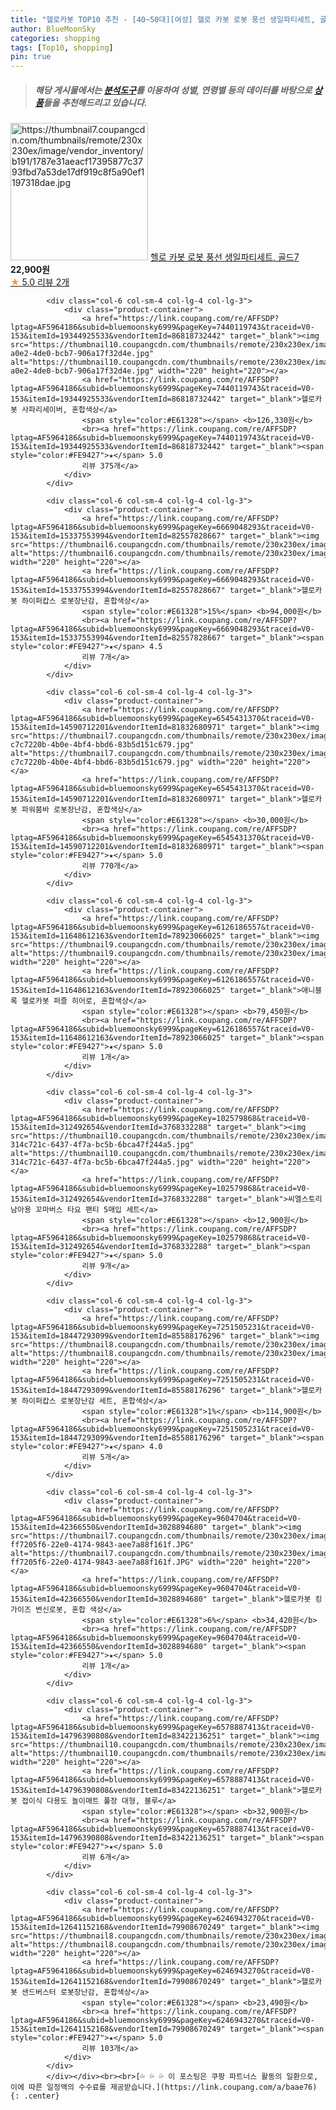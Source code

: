 ```yaml
---
title: "헬로카봇 TOP10 추천 - [40~50대][여성] 헬로 카봇 로봇 풍선 생일파티세트, 골드7"
author: BlueMoonSky
categories: shopping
tags: [Top10, shopping]
pin: true
---
```


> ##### 해당 게시물에서는 [**분석도구**](https://itemscout.io/)를 이용하여 **성별**, **연령별** 등의 데이터를 바탕으로 [**상품**](https://link.coupang.com/a/baae76)들을 추천해드리고 있습니다.
<div class="container"><div class="row">
            <div class="col-6 col-sm-4 col-lg-4 col-lg-3">
                <div class="product-container">
                    <a href="https://link.coupang.com/re/AFFSDP?lptag=AF5964186&subid=bluemoonsky6999&pageKey=7340027993&traceid=V0-153&itemId=18863385134&vendorItemId=87000767123" target="_blank"><img src="https://thumbnail7.coupangcdn.com/thumbnails/remote/230x230ex/image/vendor_inventory/b191/1787e31aeacf17395877c3793fbd7a53de17df919c8f5a90ef1197318dae.jpg" alt="https://thumbnail7.coupangcdn.com/thumbnails/remote/230x230ex/image/vendor_inventory/b191/1787e31aeacf17395877c3793fbd7a53de17df919c8f5a90ef1197318dae.jpg" width="220" height="220"></a>
                    <a href="https://link.coupang.com/re/AFFSDP?lptag=AF5964186&subid=bluemoonsky6999&pageKey=7340027993&traceid=V0-153&itemId=18863385134&vendorItemId=87000767123" target="_blank">헬로 카봇 로봇 풍선 생일파티세트, 골드7</a>
                    <span style="color:#E61328"></span> <b>22,900원</b>
                    <br><a href="https://link.coupang.com/re/AFFSDP?lptag=AF5964186&subid=bluemoonsky6999&pageKey=7340027993&traceid=V0-153&itemId=18863385134&vendorItemId=87000767123" target="_blank"><span style="color:#FE9427">★</span> 5.0
                    리뷰 2개</a>
                </div>
            </div>
            
            <div class="col-6 col-sm-4 col-lg-4 col-lg-3">
                <div class="product-container">
                    <a href="https://link.coupang.com/re/AFFSDP?lptag=AF5964186&subid=bluemoonsky6999&pageKey=7440119743&traceid=V0-153&itemId=19344925533&vendorItemId=86818732442" target="_blank"><img src="https://thumbnail10.coupangcdn.com/thumbnails/remote/230x230ex/image/retail/images/2023/08/08/14/1/34e29d74-a0e2-4de0-bcb7-906a17f32d4e.jpg" alt="https://thumbnail10.coupangcdn.com/thumbnails/remote/230x230ex/image/retail/images/2023/08/08/14/1/34e29d74-a0e2-4de0-bcb7-906a17f32d4e.jpg" width="220" height="220"></a>
                    <a href="https://link.coupang.com/re/AFFSDP?lptag=AF5964186&subid=bluemoonsky6999&pageKey=7440119743&traceid=V0-153&itemId=19344925533&vendorItemId=86818732442" target="_blank">헬로카봇 사파리세이버, 혼합색상</a>
                    <span style="color:#E61328"></span> <b>126,330원</b>
                    <br><a href="https://link.coupang.com/re/AFFSDP?lptag=AF5964186&subid=bluemoonsky6999&pageKey=7440119743&traceid=V0-153&itemId=19344925533&vendorItemId=86818732442" target="_blank"><span style="color:#FE9427">★</span> 5.0
                    리뷰 375개</a>
                </div>
            </div>
            
            <div class="col-6 col-sm-4 col-lg-4 col-lg-3">
                <div class="product-container">
                    <a href="https://link.coupang.com/re/AFFSDP?lptag=AF5964186&subid=bluemoonsky6999&pageKey=6669048293&traceid=V0-153&itemId=15337553994&vendorItemId=82557828667" target="_blank"><img src="https://thumbnail6.coupangcdn.com/thumbnails/remote/230x230ex/image/rs_quotation_api/vjayzjyf/d23700ee86474c888828cf28ef18c1d3.jpg" alt="https://thumbnail6.coupangcdn.com/thumbnails/remote/230x230ex/image/rs_quotation_api/vjayzjyf/d23700ee86474c888828cf28ef18c1d3.jpg" width="220" height="220"></a>
                    <a href="https://link.coupang.com/re/AFFSDP?lptag=AF5964186&subid=bluemoonsky6999&pageKey=6669048293&traceid=V0-153&itemId=15337553994&vendorItemId=82557828667" target="_blank">헬로카봇 하이퍼캅스 로봇장난감, 혼합색상</a>
                    <span style="color:#E61328">15%</span> <b>94,000원</b>
                    <br><a href="https://link.coupang.com/re/AFFSDP?lptag=AF5964186&subid=bluemoonsky6999&pageKey=6669048293&traceid=V0-153&itemId=15337553994&vendorItemId=82557828667" target="_blank"><span style="color:#FE9427">★</span> 4.5
                    리뷰 7개</a>
                </div>
            </div>
            
            <div class="col-6 col-sm-4 col-lg-4 col-lg-3">
                <div class="product-container">
                    <a href="https://link.coupang.com/re/AFFSDP?lptag=AF5964186&subid=bluemoonsky6999&pageKey=6545431370&traceid=V0-153&itemId=14590712201&vendorItemId=81832680971" target="_blank"><img src="https://thumbnail7.coupangcdn.com/thumbnails/remote/230x230ex/image/retail/images/2447517360704035-c7c7220b-4b0e-4bf4-bbd6-83b5d151c679.jpg" alt="https://thumbnail7.coupangcdn.com/thumbnails/remote/230x230ex/image/retail/images/2447517360704035-c7c7220b-4b0e-4bf4-bbd6-83b5d151c679.jpg" width="220" height="220"></a>
                    <a href="https://link.coupang.com/re/AFFSDP?lptag=AF5964186&subid=bluemoonsky6999&pageKey=6545431370&traceid=V0-153&itemId=14590712201&vendorItemId=81832680971" target="_blank">헬로카봇 파워붐바 로봇장난감, 혼합색상</a>
                    <span style="color:#E61328"></span> <b>30,000원</b>
                    <br><a href="https://link.coupang.com/re/AFFSDP?lptag=AF5964186&subid=bluemoonsky6999&pageKey=6545431370&traceid=V0-153&itemId=14590712201&vendorItemId=81832680971" target="_blank"><span style="color:#FE9427">★</span> 5.0
                    리뷰 770개</a>
                </div>
            </div>
            
            <div class="col-6 col-sm-4 col-lg-4 col-lg-3">
                <div class="product-container">
                    <a href="https://link.coupang.com/re/AFFSDP?lptag=AF5964186&subid=bluemoonsky6999&pageKey=6126186557&traceid=V0-153&itemId=11648612163&vendorItemId=78923066025" target="_blank"><img src="https://thumbnail9.coupangcdn.com/thumbnails/remote/230x230ex/image/vendor_inventory/dd37/6d1cacc6be62a61c2efeab0951348a17fdff392e7f807c32bbcec57db3a4.jpg" alt="https://thumbnail9.coupangcdn.com/thumbnails/remote/230x230ex/image/vendor_inventory/dd37/6d1cacc6be62a61c2efeab0951348a17fdff392e7f807c32bbcec57db3a4.jpg" width="220" height="220"></a>
                    <a href="https://link.coupang.com/re/AFFSDP?lptag=AF5964186&subid=bluemoonsky6999&pageKey=6126186557&traceid=V0-153&itemId=11648612163&vendorItemId=78923066025" target="_blank">애니블록 헬로카봇 퍼즐 히어로, 혼합색상</a>
                    <span style="color:#E61328"></span> <b>79,450원</b>
                    <br><a href="https://link.coupang.com/re/AFFSDP?lptag=AF5964186&subid=bluemoonsky6999&pageKey=6126186557&traceid=V0-153&itemId=11648612163&vendorItemId=78923066025" target="_blank"><span style="color:#FE9427">★</span> 5.0
                    리뷰 1개</a>
                </div>
            </div>
            
            <div class="col-6 col-sm-4 col-lg-4 col-lg-3">
                <div class="product-container">
                    <a href="https://link.coupang.com/re/AFFSDP?lptag=AF5964186&subid=bluemoonsky6999&pageKey=102579868&traceid=V0-153&itemId=312492654&vendorItemId=3768332288" target="_blank"><img src="https://thumbnail10.coupangcdn.com/thumbnails/remote/230x230ex/image/retail/images/5194237944815291-314c721c-6437-4f7a-bc5b-6bca47f244a5.jpg" alt="https://thumbnail10.coupangcdn.com/thumbnails/remote/230x230ex/image/retail/images/5194237944815291-314c721c-6437-4f7a-bc5b-6bca47f244a5.jpg" width="220" height="220"></a>
                    <a href="https://link.coupang.com/re/AFFSDP?lptag=AF5964186&subid=bluemoonsky6999&pageKey=102579868&traceid=V0-153&itemId=312492654&vendorItemId=3768332288" target="_blank">씨엘스토리 남아용 꼬마버스 타요 팬티 5매입 세트</a>
                    <span style="color:#E61328"></span> <b>12,900원</b>
                    <br><a href="https://link.coupang.com/re/AFFSDP?lptag=AF5964186&subid=bluemoonsky6999&pageKey=102579868&traceid=V0-153&itemId=312492654&vendorItemId=3768332288" target="_blank"><span style="color:#FE9427">★</span> 5.0
                    리뷰 9개</a>
                </div>
            </div>
            
            <div class="col-6 col-sm-4 col-lg-4 col-lg-3">
                <div class="product-container">
                    <a href="https://link.coupang.com/re/AFFSDP?lptag=AF5964186&subid=bluemoonsky6999&pageKey=7251505231&traceid=V0-153&itemId=18447293099&vendorItemId=85588176296" target="_blank"><img src="https://thumbnail8.coupangcdn.com/thumbnails/remote/230x230ex/image/rs_quotation_api/3v5c0cgh/0d471c3f0a944ce0bda3c98a9c22746e.jpg" alt="https://thumbnail8.coupangcdn.com/thumbnails/remote/230x230ex/image/rs_quotation_api/3v5c0cgh/0d471c3f0a944ce0bda3c98a9c22746e.jpg" width="220" height="220"></a>
                    <a href="https://link.coupang.com/re/AFFSDP?lptag=AF5964186&subid=bluemoonsky6999&pageKey=7251505231&traceid=V0-153&itemId=18447293099&vendorItemId=85588176296" target="_blank">헬로카봇 하이퍼캅스 로봇장난감 세트, 혼합색상</a>
                    <span style="color:#E61328">1%</span> <b>114,900원</b>
                    <br><a href="https://link.coupang.com/re/AFFSDP?lptag=AF5964186&subid=bluemoonsky6999&pageKey=7251505231&traceid=V0-153&itemId=18447293099&vendorItemId=85588176296" target="_blank"><span style="color:#FE9427">★</span> 4.0
                    리뷰 5개</a>
                </div>
            </div>
            
            <div class="col-6 col-sm-4 col-lg-4 col-lg-3">
                <div class="product-container">
                    <a href="https://link.coupang.com/re/AFFSDP?lptag=AF5964186&subid=bluemoonsky6999&pageKey=9604704&traceid=V0-153&itemId=42366550&vendorItemId=3028894680" target="_blank"><img src="https://thumbnail7.coupangcdn.com/thumbnails/remote/230x230ex/image/retail/images/1885982603008147-ff7205f6-22e0-4174-9843-aee7a88f161f.JPG" alt="https://thumbnail7.coupangcdn.com/thumbnails/remote/230x230ex/image/retail/images/1885982603008147-ff7205f6-22e0-4174-9843-aee7a88f161f.JPG" width="220" height="220"></a>
                    <a href="https://link.coupang.com/re/AFFSDP?lptag=AF5964186&subid=bluemoonsky6999&pageKey=9604704&traceid=V0-153&itemId=42366550&vendorItemId=3028894680" target="_blank">헬로카봇 킹가이즈 변신로봇, 혼합 색상</a>
                    <span style="color:#E61328">6%</span> <b>34,420원</b>
                    <br><a href="https://link.coupang.com/re/AFFSDP?lptag=AF5964186&subid=bluemoonsky6999&pageKey=9604704&traceid=V0-153&itemId=42366550&vendorItemId=3028894680" target="_blank"><span style="color:#FE9427">★</span> 5.0
                    리뷰 1개</a>
                </div>
            </div>
            
            <div class="col-6 col-sm-4 col-lg-4 col-lg-3">
                <div class="product-container">
                    <a href="https://link.coupang.com/re/AFFSDP?lptag=AF5964186&subid=bluemoonsky6999&pageKey=6578887413&traceid=V0-153&itemId=14796390808&vendorItemId=83422136251" target="_blank"><img src="https://thumbnail10.coupangcdn.com/thumbnails/remote/230x230ex/image/vendor_inventory/0e76/adbb86e11c1f99456c8eebd97033dd7d9dcb2bb9c696e417e72012797a79.jpg" alt="https://thumbnail10.coupangcdn.com/thumbnails/remote/230x230ex/image/vendor_inventory/0e76/adbb86e11c1f99456c8eebd97033dd7d9dcb2bb9c696e417e72012797a79.jpg" width="220" height="220"></a>
                    <a href="https://link.coupang.com/re/AFFSDP?lptag=AF5964186&subid=bluemoonsky6999&pageKey=6578887413&traceid=V0-153&itemId=14796390808&vendorItemId=83422136251" target="_blank">헬로카봇 접이식 다용도 놀이매트 풀장 대형, 블루</a>
                    <span style="color:#E61328"></span> <b>32,900원</b>
                    <br><a href="https://link.coupang.com/re/AFFSDP?lptag=AF5964186&subid=bluemoonsky6999&pageKey=6578887413&traceid=V0-153&itemId=14796390808&vendorItemId=83422136251" target="_blank"><span style="color:#FE9427">★</span> 5.0
                    리뷰 6개</a>
                </div>
            </div>
            
            <div class="col-6 col-sm-4 col-lg-4 col-lg-3">
                <div class="product-container">
                    <a href="https://link.coupang.com/re/AFFSDP?lptag=AF5964186&subid=bluemoonsky6999&pageKey=6246943270&traceid=V0-153&itemId=12641152168&vendorItemId=79908670249" target="_blank"><img src="https://thumbnail8.coupangcdn.com/thumbnails/remote/230x230ex/image/rs_quotation_api/6nnx7sdy/5795dd4aec7d4a599dd0b0014090609d.jpg" alt="https://thumbnail8.coupangcdn.com/thumbnails/remote/230x230ex/image/rs_quotation_api/6nnx7sdy/5795dd4aec7d4a599dd0b0014090609d.jpg" width="220" height="220"></a>
                    <a href="https://link.coupang.com/re/AFFSDP?lptag=AF5964186&subid=bluemoonsky6999&pageKey=6246943270&traceid=V0-153&itemId=12641152168&vendorItemId=79908670249" target="_blank">헬로카봇 샌드버스터 로봇장난감, 혼합색상</a>
                    <span style="color:#E61328"></span> <b>23,490원</b>
                    <br><a href="https://link.coupang.com/re/AFFSDP?lptag=AF5964186&subid=bluemoonsky6999&pageKey=6246943270&traceid=V0-153&itemId=12641152168&vendorItemId=79908670249" target="_blank"><span style="color:#FE9427">★</span> 5.0
                    리뷰 103개</a>
                </div>
            </div>
            </div></div><br><br>[💦 💦 💦 이 포스팅은 쿠팡 파트너스 활동의 일환으로, 이에 따른 일정액의 수수료를 제공받습니다.](https://link.coupang.com/a/baae76){: .center}